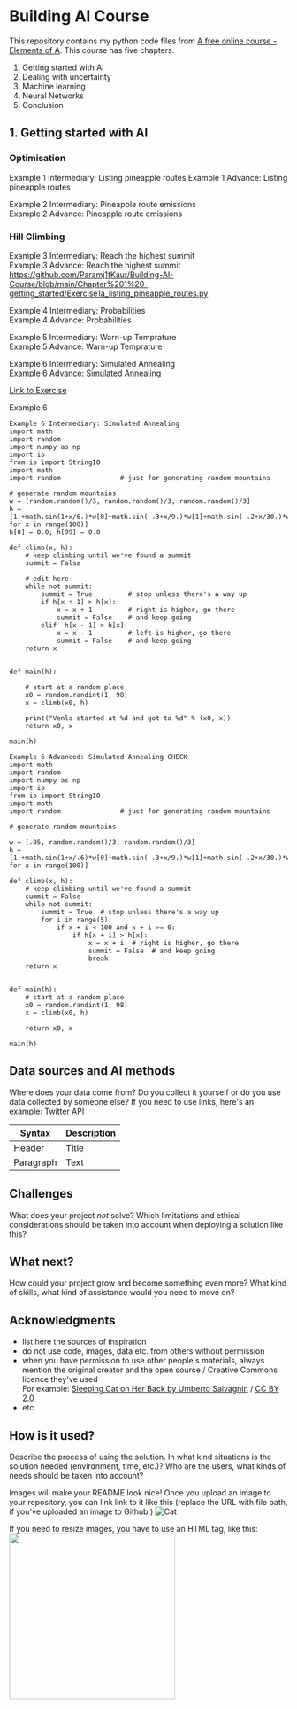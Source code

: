 <!-- This is the markdown template for the final project of the Building AI course, 
created by Reaktor Innovations and University of Helsinki. 
Copy the template, paste it to your GitHub README and edit! -->

#  Building AI Course
This repository contains my python code files from [A free online course - Elements of A](https://buildingai.elementsofai.com/). This course has five chapters.
1.	Getting started with AI
3.	Dealing with uncertainty
4.	Machine learning
5.	Neural Networks
6.	Conclusion


## 1. Getting started with AI
### Optimisation
Example 1 Intermediary: Listing pineapple routes
Example 1 Advance: Listing pineapple routes

Example 2 Intermediary: Pineapple route emissions <br>
Example 2 Advance: Pineapple route emissions

### Hill Climbing
Example 3 Intermediary: Reach the highest summit <br>
Example 3 Advance:  Reach the highest summit
https://github.com/Paramj1tKaur/Building-AI-Course/blob/main/Chapter%201%20-getting_started/Exercise1a_listing_pineapple_routes.py

Example 4 Intermediary: Probabilities <br>
Example 4 Advance: Probabilities

Example 5 Intermediary: Warn-up Temprature <br>
Example 5 Advance:  Warn-up Temprature

Example 6 Intermediary: Simulated Annealing <br>
[Example 6 Advance:  Simulated Annealing](./docs/README.md)

[Link to Exercise](./Exercise)






Example 6
```
Example 6 Intermediary: Simulated Annealing
import math
import random
import numpy as np
import io
from io import StringIO
import math
import random             	# just for generating random mountains                                 	 

# generate random mountains                                                                               	 
w = [random.random()/3, random.random()/3, random.random()/3]
h = [1.+math.sin(1+x/6.)*w[0]+math.sin(-.3+x/9.)*w[1]+math.sin(-.2+x/30.)*w[2] for x in range(100)]
h[0] = 0.0; h[99] = 0.0

def climb(x, h):
    # keep climbing until we've found a summit
    summit = False

    # edit here
    while not summit:
        summit = True         # stop unless there's a way up
        if h[x + 1] > h[x]:
            x = x + 1         # right is higher, go there
            summit = False    # and keep going
        elif  h[x - 1] > h[x]:
            x = x - 1         # left is higher, go there
            summit = False    # and keep going
    return x


def main(h):

    # start at a random place                                                                                  	 
    x0 = random.randint(1, 98)
    x = climb(x0, h)

    print("Venla started at %d and got to %d" % (x0, x))
    return x0, x

main(h)
```

```
Example 6 Advanced: Simulated Annealing CHECK
import math
import random
import numpy as np
import io
from io import StringIO
import math
import random             	# just for generating random mountains                                 	 

# generate random mountains                                                                               	 

w = [.05, random.random()/3, random.random()/3]
h = [1.+math.sin(1+x/.6)*w[0]+math.sin(-.3+x/9.)*w[1]+math.sin(-.2+x/30.)*w[2] for x in range(100)]

def climb(x, h):
    # keep climbing until we've found a summit
    summit = False
    while not summit:
        summit = True  # stop unless there's a way up
        for i in range(5):
            if x + i < 100 and x + i >= 0:
                if h[x + i] > h[x]:
                    x = x + i  # right is higher, go there
                    summit = False  # and keep going
                    break
    return x


def main(h):
    # start at a random place                                                                                  	 
    x0 = random.randint(1, 98)
    x = climb(x0, h)

    return x0, x

main(h)
```



## Data sources and AI methods
Where does your data come from? Do you collect it yourself or do you use data collected by someone else?
If you need to use links, here's an example:
[Twitter API](https://developer.twitter.com/en/docs)

| Syntax      | Description |
| ----------- | ----------- |
| Header      | Title       |
| Paragraph   | Text        |

## Challenges

What does your project _not_ solve? Which limitations and ethical considerations should be taken into account when deploying a solution like this?

## What next?

How could your project grow and become something even more? What kind of skills, what kind of assistance would you  need to move on? 


## Acknowledgments

* list here the sources of inspiration 
* do not use code, images, data etc. from others without permission
* when you have permission to use other people's materials, always mention the original creator and the open source / Creative Commons licence they've used
  <br>For example: [Sleeping Cat on Her Back by Umberto Salvagnin](https://commons.wikimedia.org/wiki/File:Sleeping_cat_on_her_back.jpg#filelinks) / [CC BY 2.0](https://creativecommons.org/licenses/by/2.0)
* etc

## How is it used?

Describe the process of using the solution. In what kind situations is the solution needed (environment, time, etc.)? Who are the users, what kinds of needs should be taken into account?

Images will make your README look nice!
Once you upload an image to your repository, you can link link to it like this (replace the URL with file path, if you've uploaded an image to Github.)
![Cat](https://upload.wikimedia.org/wikipedia/commons/5/5e/Sleeping_cat_on_her_back.jpg)

If you need to resize images, you have to use an HTML tag, like this:
<img src="https://upload.wikimedia.org/wikipedia/commons/5/5e/Sleeping_cat_on_her_back.jpg" width="300">
